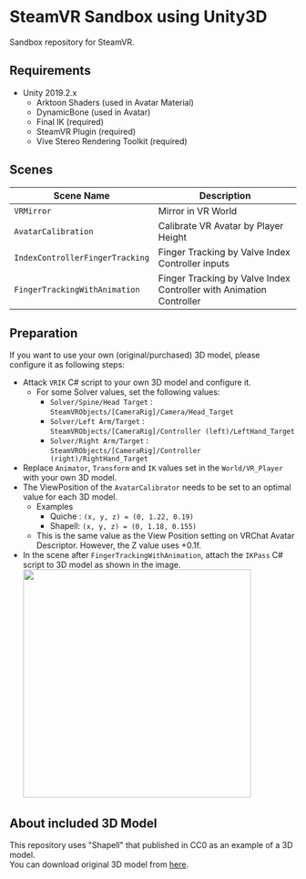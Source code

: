 # SteamVR Sandbox using Unity3D

Sandbox repository for SteamVR.

## Requirements

- Unity 2019.2.x
  - Arktoon Shaders (used in Avatar Material)
  - DynamicBone (used in Avatar)
  - Final IK (required)
  - SteamVR Plugin (required)
  - Vive Stereo Rendering Toolkit (required)

## Scenes

| Scene Name                      | Description                                                         |
| ------------------------------- | ------------------------------------------------------------------- |
| `VRMirror`                      | Mirror in VR World                                                  |
| `AvatarCalibration`             | Calibrate VR Avatar by Player Height                                |
| `IndexControllerFingerTracking` | Finger Tracking by Valve Index Controller inputs                    |
| `FingerTrackingWithAnimation`   | Finger Tracking by Valve Index Controller with Animation Controller |


## Preparation

If you want to use your own (original/purchased) 3D model, please configure it as following steps:

* Attack `VRIK` C# script to your own 3D model and configure it.
  * For some Solver values, set the following values:
    * `Solver/Spine/Head Target` : `SteamVRObjects/[CameraRig]/Camera/Head_Target`
    * `Solver/Left Arm/Target` : `SteamVRObjects/[CameraRig]/Controller (left)/LeftHand_Target`
    * `Solver/Right Arm/Target` : `SteamVRObjects/[CameraRig]/Controller (right)/RightHand_Target`
* Replace `Animator`, `Transform` and `IK` values set in the `World/VR_Player` with your own 3D model.
* The ViewPosition of the `AvatarCalibrator` needs to be set to an optimal value for each 3D model.
  * Examples
    * Quiche : `(x, y, z) = (0, 1.22, 0.19)`
    * Shapell: `(x, y, z) = (0, 1.18, 0.155)`
  * This is the same value as the View Position setting on VRChat Avatar Descriptor. However, the Z value uses +0.1f.
* In the scene after `FingerTrackingWithAnimation`, attach the `IKPass` C# script to 3D model as shown in the image.<br />
  <img src="https://user-images.githubusercontent.com/10832834/71507116-b4318000-28c6-11ea-8532-8e13fe99a2c9.PNG" width="400px" />


## About included 3D Model

This repository uses "Shapell" that published in CC0 as an example of a 3D model.  
You can download original 3D model from [here](https://booth.pm/ja/items/1349366).
